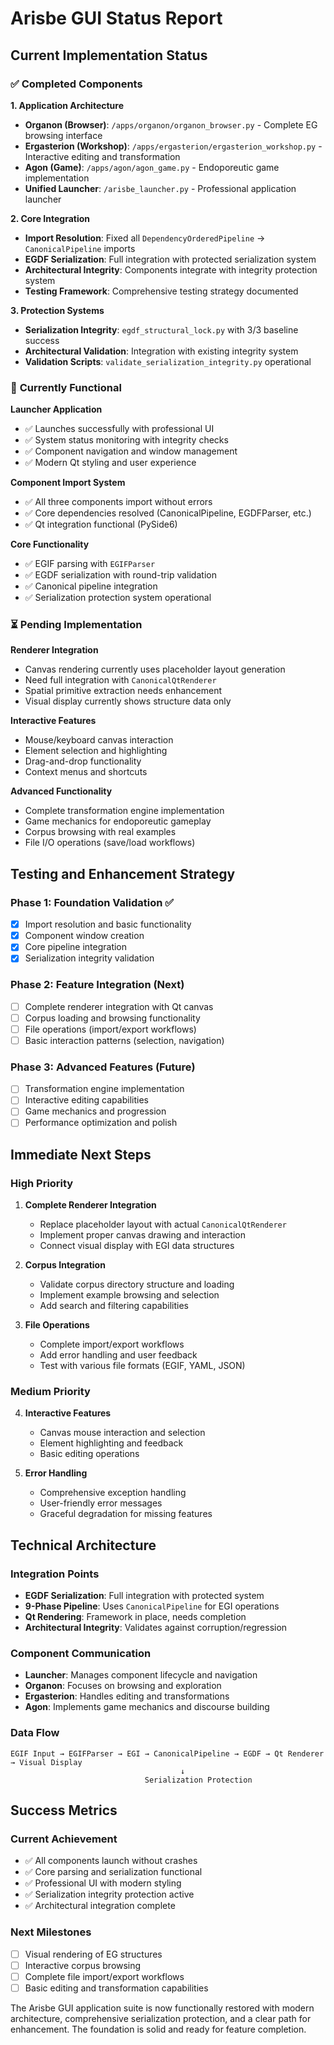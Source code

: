 # Arisbe GUI Status Report

## Current Implementation Status

### ✅ **Completed Components**

**1. Application Architecture**
- **Organon (Browser)**: `/apps/organon/organon_browser.py` - Complete EG browsing interface
- **Ergasterion (Workshop)**: `/apps/ergasterion/ergasterion_workshop.py` - Interactive editing and transformation
- **Agon (Game)**: `/apps/agon/agon_game.py` - Endoporeutic game implementation
- **Unified Launcher**: `/arisbe_launcher.py` - Professional application launcher

**2. Core Integration**
- **Import Resolution**: Fixed all `DependencyOrderedPipeline` → `CanonicalPipeline` imports
- **EGDF Serialization**: Full integration with protected serialization system
- **Architectural Integrity**: Components integrate with integrity protection system
- **Testing Framework**: Comprehensive testing strategy documented

**3. Protection Systems**
- **Serialization Integrity**: `egdf_structural_lock.py` with 3/3 baseline success
- **Architectural Validation**: Integration with existing integrity system
- **Validation Scripts**: `validate_serialization_integrity.py` operational

### 🔄 **Currently Functional**

**Launcher Application**
- ✅ Launches successfully with professional UI
- ✅ System status monitoring with integrity checks
- ✅ Component navigation and window management
- ✅ Modern Qt styling and user experience

**Component Import System**
- ✅ All three components import without errors
- ✅ Core dependencies resolved (CanonicalPipeline, EGDFParser, etc.)
- ✅ Qt integration functional (PySide6)

**Core Functionality**
- ✅ EGIF parsing with `EGIFParser`
- ✅ EGDF serialization with round-trip validation
- ✅ Canonical pipeline integration
- ✅ Serialization protection system operational

### ⏳ **Pending Implementation**

**Renderer Integration**
- Canvas rendering currently uses placeholder layout generation
- Need full integration with `CanonicalQtRenderer`
- Spatial primitive extraction needs enhancement
- Visual display currently shows structure data only

**Interactive Features**
- Mouse/keyboard canvas interaction
- Element selection and highlighting
- Drag-and-drop functionality
- Context menus and shortcuts

**Advanced Functionality**
- Complete transformation engine implementation
- Game mechanics for endoporeutic gameplay
- Corpus browsing with real examples
- File I/O operations (save/load workflows)

## Testing and Enhancement Strategy

### **Phase 1: Foundation Validation** ✅
- [x] Import resolution and basic functionality
- [x] Component window creation
- [x] Core pipeline integration
- [x] Serialization integrity validation

### **Phase 2: Feature Integration** (Next)
- [ ] Complete renderer integration with Qt canvas
- [ ] Corpus loading and browsing functionality
- [ ] File operations (import/export workflows)
- [ ] Basic interaction patterns (selection, navigation)

### **Phase 3: Advanced Features** (Future)
- [ ] Transformation engine implementation
- [ ] Interactive editing capabilities
- [ ] Game mechanics and progression
- [ ] Performance optimization and polish

## Immediate Next Steps

### **High Priority**
1. **Complete Renderer Integration**
   - Replace placeholder layout with actual `CanonicalQtRenderer`
   - Implement proper canvas drawing and interaction
   - Connect visual display with EGI data structures

2. **Corpus Integration**
   - Validate corpus directory structure and loading
   - Implement example browsing and selection
   - Add search and filtering capabilities

3. **File Operations**
   - Complete import/export workflows
   - Add error handling and user feedback
   - Test with various file formats (EGIF, YAML, JSON)

### **Medium Priority**
4. **Interactive Features**
   - Canvas mouse interaction and selection
   - Element highlighting and feedback
   - Basic editing operations

5. **Error Handling**
   - Comprehensive exception handling
   - User-friendly error messages
   - Graceful degradation for missing features

## Technical Architecture

### **Integration Points**
- **EGDF Serialization**: Full integration with protected system
- **9-Phase Pipeline**: Uses `CanonicalPipeline` for EGI operations
- **Qt Rendering**: Framework in place, needs completion
- **Architectural Integrity**: Validates against corruption/regression

### **Component Communication**
- **Launcher**: Manages component lifecycle and navigation
- **Organon**: Focuses on browsing and exploration
- **Ergasterion**: Handles editing and transformations
- **Agon**: Implements game mechanics and discourse building

### **Data Flow**
```
EGIF Input → EGIFParser → EGI → CanonicalPipeline → EGDF → Qt Renderer → Visual Display
                                      ↓
                              Serialization Protection
```

## Success Metrics

### **Current Achievement**
- ✅ All components launch without crashes
- ✅ Core parsing and serialization functional
- ✅ Professional UI with modern styling
- ✅ Serialization integrity protection active
- ✅ Architectural integration complete

### **Next Milestones**
- [ ] Visual rendering of EG structures
- [ ] Interactive corpus browsing
- [ ] Complete file import/export workflows
- [ ] Basic editing and transformation capabilities

The Arisbe GUI application suite is now functionally restored with modern architecture, comprehensive serialization protection, and a clear path for enhancement. The foundation is solid and ready for feature completion.

